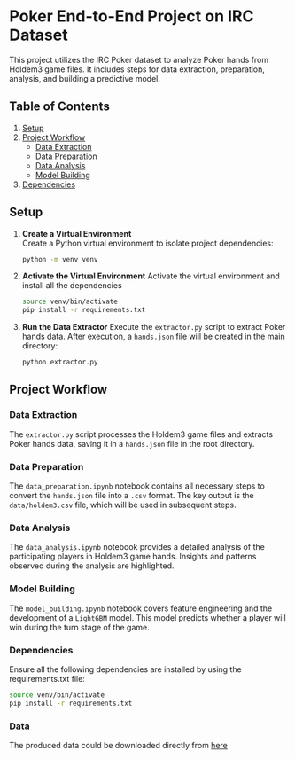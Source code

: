# Poker End-to-End Project on IRC Dataset

This project utilizes the IRC Poker dataset to analyze Poker hands from Holdem3 game files. It includes steps for data extraction, preparation, analysis, and building a predictive model.

## Table of Contents

1. [Setup](#setup)
2. [Project Workflow](#project-workflow)
   - [Data Extraction](#data-extraction)
   - [Data Preparation](#data-preparation)
   - [Data Analysis](#data-analysis)
   - [Model Building](#model-building)
3. [Dependencies](#dependencies)

## Setup

1. **Create a Virtual Environment**  
   Create a Python virtual environment to isolate project dependencies:
   ```bash
   python -m venv venv
   ```
2. **Activate the Virtual Environment**
   Activate the virtual environment and install all the dependencies
   ```bash
   source venv/bin/activate
   pip install -r requirements.txt
   ```
3. **Run the Data Extractor**
   Execute the `extractor.py` script to extract Poker hands data. After execution, a `hands.json` file will be created in the main directory:
   ```bash
   python extractor.py
   ```

## Project Workflow

### Data Extraction

The `extractor.py` script processes the Holdem3 game files and extracts Poker hands data, saving it in a `hands.json` file in the root directory.

### Data Preparation

The `data_preparation.ipynb` notebook contains all necessary steps to convert the `hands.json` file into a `.csv` format. The key output is the `data/holdem3.csv` file, which will be used in subsequent steps.

### Data Analysis

The `data_analysis.ipynb` notebook provides a detailed analysis of the participating players in Holdem3 game hands. Insights and patterns observed during the analysis are highlighted.

### Model Building

The `model_building.ipynb` notebook covers feature engineering and the development of a `LightGBM` model. This model predicts whether a player will win during the turn stage of the game.

### Dependencies

Ensure all the following dependencies are installed by using the requirements.txt file:

```bash
source venv/bin/activate
pip install -r requirements.txt

```

### Data

The produced data could be downloaded directly from [here](https://drive.google.com/drive/folders/1eJ0I1VTzO8y8Sz5PBl4XGL7zFAQgoSDu?usp=sharing)
